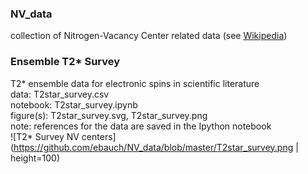### NV_data

collection of Nitrogen-Vacancy Center related data (see [Wikipedia](https://en.wikipedia.org/wiki/Nitrogen-vacancy_center))

### Ensemble T2* Survey

T2* ensemble data for electronic spins in scientific literature  
data: T2star_survey.csv  
notebook: T2star_survey.ipynb  
figure(s): T2star_survey.svg, T2star_survey.png  
note: references for the data are saved in the Ipython notebook  
![T2* Survey NV centers](https://github.com/ebauch/NV_data/blob/master/T2star_survey.png | height=100)
